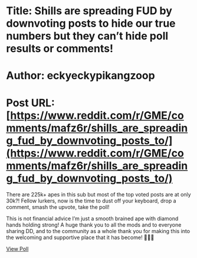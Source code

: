 # Title: Shills are spreading FUD by downvoting posts to hide our true numbers but they can’t hide poll results or comments!
# Author: eckyeckypikangzoop
# Post URL: [https://www.reddit.com/r/GME/comments/mafz6r/shills_are_spreading_fud_by_downvoting_posts_to/](https://www.reddit.com/r/GME/comments/mafz6r/shills_are_spreading_fud_by_downvoting_posts_to/)


 There are 225k+ apes in this sub but most of the top voted posts are at only 30k?!  Fellow lurkers, now is the time to dust off your keyboard, drop a comment, smash the upvote, take the poll! 

This is not financial advice I’m just a smooth brained ape with diamond hands holding strong!
A huge thank you to all the mods and to everyone sharing DD, and to the community as a whole thank you for making this into the welcoming and supportive place that it has become! 🚀💫🌝

[View Poll](https://www.reddit.com/poll/mafz6r)